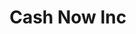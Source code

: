 ---
title: Cash Now Inc
slug: cash-now-inc
updated-on: '2024-05-30T13:44:31.749Z'
created-on: '2024-05-30T13:41:46.671Z'
published-on: '2024-05-30T13:54:32.469Z'
f_city-state-2:
- cms/city/montgomery-al.md
- cms/city/shreveport-la.md
- cms/city/grandview-mo.md
- cms/city/lima-oh.md
- cms/city/kansas-city-mo.md
f_locations:
- cms/payday-loan/cash-now-inc-8131.md
- cms/payday-loan/cash-now-inc-8132.md
- cms/payday-loan/cash-now-inc-8133.md
- cms/payday-loan/cash-now-inc-8134.md
- cms/payday-loan/cash-now-inc-8135.md
f_states:
- cms/state/alabama.md
- cms/state/louisiana.md
- cms/state/missouri.md
- cms/state/ohio.md
layout: '[company].html'
tags: company
---